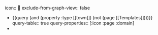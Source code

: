 icon:: 🌆
exclude-from-graph-view:: false

- {{query (and (property :type [[town]]) (not (page [[Templates]])))}}
  query-table:: true
  query-properties:: [:icon :page :domain]
-

